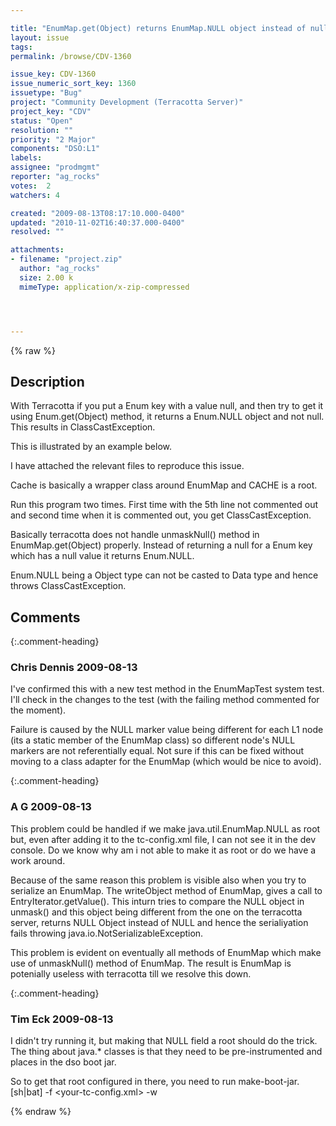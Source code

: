 ```yaml
---

title: "EnumMap.get(Object) returns EnumMap.NULL object instead of null    "
layout: issue
tags: 
permalink: /browse/CDV-1360

issue_key: CDV-1360
issue_numeric_sort_key: 1360
issuetype: "Bug"
project: "Community Development (Terracotta Server)"
project_key: "CDV"
status: "Open"
resolution: ""
priority: "2 Major"
components: "DSO:L1"
labels: 
assignee: "prodmgmt"
reporter: "ag_rocks"
votes:  2
watchers: 4

created: "2009-08-13T08:17:10.000-0400"
updated: "2010-11-02T16:40:37.000-0400"
resolved: ""

attachments:
- filename: "project.zip"
  author: "ag_rocks"
  size: 2.00 k
  mimeType: application/x-zip-compressed




---
```


{% raw %}

## Description

<div markdown="1" class="description">

With Terracotta if you put a Enum key with a value null, and then try to get it using Enum.get(Object) method, it returns a Enum.NULL object and not null. This results in ClassCastException. 

This is illustrated by an example below. 

I have attached the relevant files to reproduce this issue.

Cache is basically a wrapper class around EnumMap and CACHE is a root. 

Run this program two times. First time with the 5th line not commented out and second time when it is commented out, you get ClassCastException. 

Basically terracotta does not handle unmaskNull() method in EnumMap.get(Object) properly. Instead of returning a null for a Enum key which has a null value it returns Enum.NULL. 

Enum.NULL being a Object type can not be casted to Data type and hence throws ClassCastException. 

</div>

## Comments


{:.comment-heading}
### **Chris Dennis** <span class="date">2009-08-13</span>

<div markdown="1" class="comment">

I've confirmed this with a new test method in the EnumMapTest system test.  I'll check in the changes to the test (with the failing method commented for the moment).

Failure is caused by the NULL marker value being different for each L1 node (its a static member of the EnumMap class) so different node's NULL markers are not referentially equal.  Not sure if this can be fixed without moving to a class adapter for the EnumMap (which would be nice to avoid).

</div>


{:.comment-heading}
### **A G** <span class="date">2009-08-13</span>

<div markdown="1" class="comment">

This problem could be handled if we make java.util.EnumMap.NULL as root but, even after adding it to the tc-config.xml file, I can not see it in the dev console. Do we know why am i not able to make it as root or do we have a work around. 

Because of the same reason this problem is visible also when you try to serialize an EnumMap. The writeObject method of EnumMap, gives a call to EntryIterator.getValue(). This inturn tries to compare the NULL object in unmask() and this object being different from the one on the terracotta server, returns NULL Object instead of NULL and hence the serialiyation fails throwing java.io.NotSerializableException.

This problem is evident on eventually all methods of EnumMap which make use of unmaskNull() method of EnumMap. The result is EnumMap is potenially useless with terracotta till we resolve this down.

</div>


{:.comment-heading}
### **Tim Eck** <span class="date">2009-08-13</span>

<div markdown="1" class="comment">

I didn't try running it, but making that NULL field a root should do the trick. The thing about java.\* classes is that they need to be pre-instrumented and places in the dso boot jar. 

So to get that root configured in there, you need to run make-boot-jar.[sh|bat] -f <your-tc-config.xml> -w


</div>



{% endraw %}
